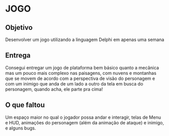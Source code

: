 # JOGO 

## Objetivo 
Desenvolver um jogo utilizando a linguagem Delphi em apenas uma semana 

## Entrega
Consegui entregar um jogo de plataforma bem básico quanto a mecânica mas um pouco mais complexo nas paisagens, com nuvens e montanhas que se movem de acordo com a perspectiva de visão do personagem e com um inimigo que anda de um lado a outro da tela em busca do personagem, quando acha, ele parte pra cima!

## O que faltou
Um espaço maior no qual o jogador possa andar e interagir, telas de Menu e HUD, animações do personagem (além da animação de ataque) e inimigo, e alguns bugs.   